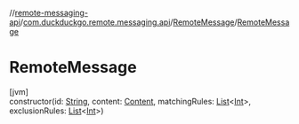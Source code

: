 //[remote-messaging-api](../../../index.md)/[com.duckduckgo.remote.messaging.api](../index.md)/[RemoteMessage](index.md)/[RemoteMessage](-remote-message.md)

# RemoteMessage

[jvm]\
constructor(id: [String](https://kotlinlang.org/api/latest/jvm/stdlib/kotlin/-string/index.html), content: [Content](../-content/index.md), matchingRules: [List](https://kotlinlang.org/api/latest/jvm/stdlib/kotlin.collections/-list/index.html)&lt;[Int](https://kotlinlang.org/api/latest/jvm/stdlib/kotlin/-int/index.html)&gt;, exclusionRules: [List](https://kotlinlang.org/api/latest/jvm/stdlib/kotlin.collections/-list/index.html)&lt;[Int](https://kotlinlang.org/api/latest/jvm/stdlib/kotlin/-int/index.html)&gt;)
